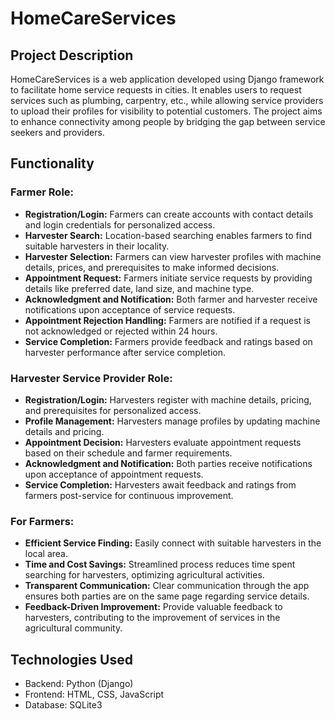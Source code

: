 # HomeCareServices

## Project Description

HomeCareServices is a web application developed using Django framework to facilitate home service requests in cities. It enables users to request services such as plumbing, carpentry, etc., while allowing service providers to upload their profiles for visibility to potential customers. The project aims to enhance connectivity among people by bridging the gap between service seekers and providers.

## Functionality

### Farmer Role:
- **Registration/Login:** Farmers can create accounts with contact details and login credentials for personalized access.
- **Harvester Search:** Location-based searching enables farmers to find suitable harvesters in their locality.
- **Harvester Selection:** Farmers can view harvester profiles with machine details, prices, and prerequisites to make informed decisions.
- **Appointment Request:** Farmers initiate service requests by providing details like preferred date, land size, and machine type.
- **Acknowledgment and Notification:** Both farmer and harvester receive notifications upon acceptance of service requests.
- **Appointment Rejection Handling:** Farmers are notified if a request is not acknowledged or rejected within 24 hours.
- **Service Completion:** Farmers provide feedback and ratings based on harvester performance after service completion.

### Harvester Service Provider Role:
- **Registration/Login:** Harvesters register with machine details, pricing, and prerequisites for personalized access.
- **Profile Management:** Harvesters manage profiles by updating machine details and pricing.
- **Appointment Decision:** Harvesters evaluate appointment requests based on their schedule and farmer requirements.
- **Acknowledgment and Notification:** Both parties receive notifications upon acceptance of appointment requests.
- **Service Completion:** Harvesters await feedback and ratings from farmers post-service for continuous improvement.

### For Farmers:
- **Efficient Service Finding:** Easily connect with suitable harvesters in the local area.
- **Time and Cost Savings:** Streamlined process reduces time spent searching for harvesters, optimizing agricultural activities.
- **Transparent Communication:** Clear communication through the app ensures both parties are on the same page regarding service details.
- **Feedback-Driven Improvement:** Provide valuable feedback to harvesters, contributing to the improvement of services in the agricultural community.

## Technologies Used
- Backend: Python (Django)
- Frontend: HTML, CSS, JavaScript
- Database: SQLite3
